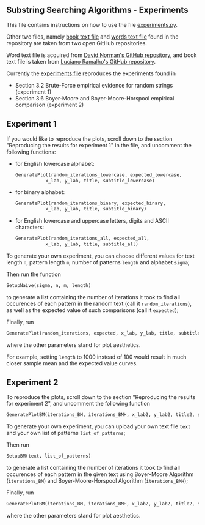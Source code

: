 Substring Searching Algorithms - Experiments
--------------------------------------------
This file contains instructions on how to use the file [experiments.py](experiments.py).

Other two files, namely [book text file](book-war-and-peace.txt) and [words text file](words.txt) 
found in the repository are taken from two open GitHub repositories.

Word text file is acquired from [David Norman's GitHub repository](https://gist.github.com/deekayen/4148741), and
book text file is taken from [Luciano Ramalho's GitHub repository](https://github.com/fluentpython/example-code/blob/master/attic/sequences/war-and-peace.txt).

Currently the [experiments file](experiments.py) reproduces the experiments found in 
* Section 3.2 Brute-Force empirical evidence for random strings (experiment 1)
* Section 3.6 Boyer-Moore and Boyer-Moore-Horspool empirical comparison (experiment 2)

Experiment 1
-------------
If you would like to reproduce the plots, scroll down to the section 
"Reproducing the results for experiment 1" in the file, and uncomment the 
following functions:

* for English lowercase alphabet:
  ```python 
  GeneratePlot(random_iterations_lowercase, expected_lowercase, 
             x_lab, y_lab, title, subtitle_lowercase)
   ```
* for binary alphabet:
  ```python 
  GeneratePlot(random_iterations_binary, expected_binary, 
             x_lab, y_lab, title, subtitle_binary)
  ```
* for English lowercase and uppercase letters, digits and ASCII characters:
  ```python 
  GeneratePlot(random_iterations_all, expected_all, 
             x_lab, y_lab, title, subtitle_all)
  ```

To generate your own experiment, you can choose different values for 
text length `n`, pattern length `m`, number of patterns `length` and alphabet `sigma`;

Then run the function 
```python 
SetupNaive(sigma, n, m, length)
``` 
to generate a list containing 
the number of iterations it took to find all occurences of each pattern in 
the random text (call it `random_iterations`), as well as the expected value of such 
comparisons (call it `expected`);

Finally, run 
```python 
GeneratePlot(random_iterations, expected, x_lab, y_lab, title, subtitle)
```
where the other parameters stand for plot aesthetics.

For example, setting `length` to 1000 instead of 100 would result in much closer sample
mean and the expected value curves.


Experiment 2
-------------
To reproduce the plots, scroll down to the section 
"Reproducing the results for experiment 2", and uncomment the following function

```python 
GeneratePlotBM(iterations_BM, iterations_BMH, x_lab2, y_lab2, title2, subtitle2)
```

To generate your own experiment, you can upload your own text file `text` and 
your own list of patterns `list_of_patterns`;

Then run 
```python 
SetupBM(text, list_of_patterns)
```
to generate a list containing 
the number of iterations it took to find all occurences of each pattern in 
the given text using Boyer-Moore Algorithm (`iterations_BM`) and 
Boyer-Moore-Horspool Algorithm (`iterations_BMH`);

Finally, run 
```python 
GeneratePlotBM(iterations_BM, iterations_BMH, x_lab2, y_lab2, title2, subtitle2)
``` 
where the other parameters stand for plot aesthetics.




